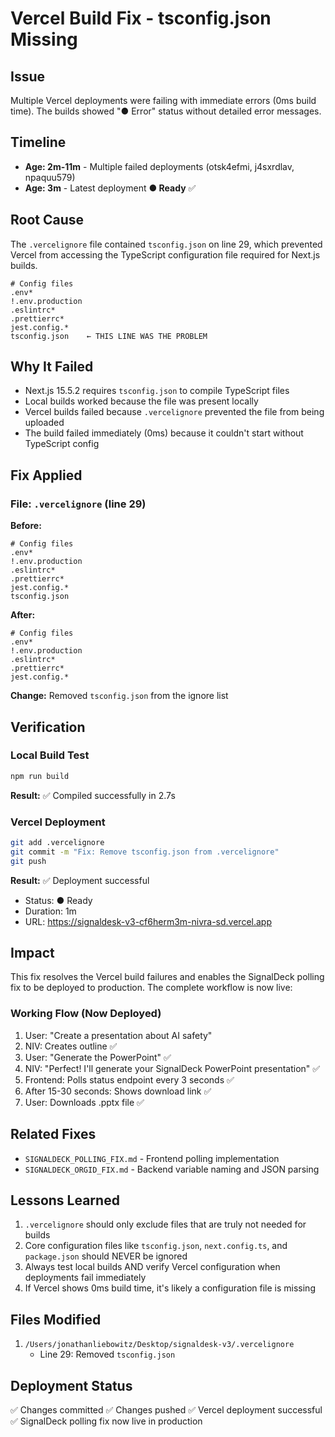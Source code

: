 # Vercel Build Fix - tsconfig.json Missing

## Issue
Multiple Vercel deployments were failing with immediate errors (0ms build time). The builds showed "● Error" status without detailed error messages.

## Timeline
- **Age: 2m-11m** - Multiple failed deployments (otsk4efmi, j4sxrdlav, npaquu579)
- **Age: 3m** - Latest deployment **● Ready** ✅

## Root Cause
The `.vercelignore` file contained `tsconfig.json` on line 29, which prevented Vercel from accessing the TypeScript configuration file required for Next.js builds.

```
# Config files
.env*
!.env.production
.eslintrc*
.prettierrc*
jest.config.*
tsconfig.json    ← THIS LINE WAS THE PROBLEM
```

## Why It Failed
- Next.js 15.5.2 requires `tsconfig.json` to compile TypeScript files
- Local builds worked because the file was present locally
- Vercel builds failed because `.vercelignore` prevented the file from being uploaded
- The build failed immediately (0ms) because it couldn't start without TypeScript config

## Fix Applied

### File: `.vercelignore` (line 29)

**Before:**
```
# Config files
.env*
!.env.production
.eslintrc*
.prettierrc*
jest.config.*
tsconfig.json
```

**After:**
```
# Config files
.env*
!.env.production
.eslintrc*
.prettierrc*
jest.config.*
```

**Change:** Removed `tsconfig.json` from the ignore list

## Verification

### Local Build Test
```bash
npm run build
```
**Result:** ✅ Compiled successfully in 2.7s

### Vercel Deployment
```bash
git add .vercelignore
git commit -m "Fix: Remove tsconfig.json from .vercelignore"
git push
```

**Result:** ✅ Deployment successful
- Status: ● Ready
- Duration: 1m
- URL: https://signaldesk-v3-cf6herm3m-nivra-sd.vercel.app

## Impact
This fix resolves the Vercel build failures and enables the SignalDeck polling fix to be deployed to production. The complete workflow is now live:

### Working Flow (Now Deployed)
1. User: "Create a presentation about AI safety"
2. NIV: Creates outline ✅
3. User: "Generate the PowerPoint" ✅
4. NIV: "Perfect! I'll generate your SignalDeck PowerPoint presentation" ✅
5. Frontend: Polls status endpoint every 3 seconds ✅
6. After 15-30 seconds: Shows download link ✅
7. User: Downloads .pptx file ✅

## Related Fixes
- `SIGNALDECK_POLLING_FIX.md` - Frontend polling implementation
- `SIGNALDECK_ORGID_FIX.md` - Backend variable naming and JSON parsing

## Lessons Learned
1. `.vercelignore` should only exclude files that are truly not needed for builds
2. Core configuration files like `tsconfig.json`, `next.config.ts`, and `package.json` should NEVER be ignored
3. Always test local builds AND verify Vercel configuration when deployments fail immediately
4. If Vercel shows 0ms build time, it's likely a configuration file is missing

## Files Modified
1. `/Users/jonathanliebowitz/Desktop/signaldesk-v3/.vercelignore`
   - Line 29: Removed `tsconfig.json`

## Deployment Status
✅ Changes committed
✅ Changes pushed
✅ Vercel deployment successful
✅ SignalDeck polling fix now live in production

